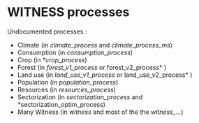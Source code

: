 # WITNESS processes

Undocumented processes :

- Climate (in _climate_process_ and _climate_process_ms_)
- Consumption (in _consumption_process_)
- Crop (in \*_crop_process_)
- Forest (in _forest_v1_process_ or forest_v2_process\* )
- Land use (in _land_use_v1_process_ or land_use_v2_process\* )
- Population (in _population_process_)
- Resources (in _resources_process_)
- Sectorization (in _sectorization_process_ and \*sectorization_optim_process)
- Many Witness (in _witness_ and most of the the _witness\_..._)
